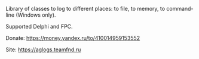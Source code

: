Library of classes to log to different places: to file, to memory, to command-line (Windows only).

Supported Delphi and FPC.

Donate: https://money.yandex.ru/to/410014959153552

Site: https://aglogs.teamfnd.ru